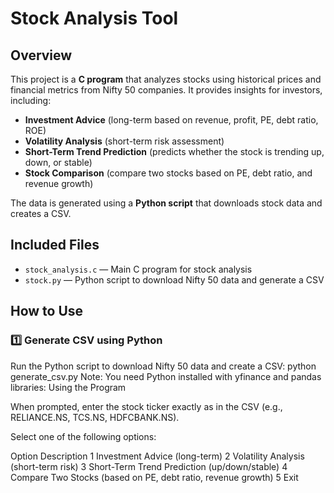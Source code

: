 # Stock Analysis Tool

## Overview
This project is a **C program** that analyzes stocks using historical prices and financial metrics from Nifty 50 companies. It provides insights for investors, including:

- **Investment Advice** (long-term based on revenue, profit, PE, debt ratio, ROE)
- **Volatility Analysis** (short-term risk assessment)
- **Short-Term Trend Prediction** (predicts whether the stock is trending up, down, or stable)
- **Stock Comparison** (compare two stocks based on PE, debt ratio, and revenue growth)

The data is generated using a **Python script** that downloads stock data and creates a CSV.

## Included Files

- `stock_analysis.c` — Main C program for stock analysis
- `stock.py` — Python script to download Nifty 50 data and generate a CSV

## How to Use

### 1️⃣ Generate CSV using Python
Run the Python script to download Nifty 50 data and create a CSV:
python generate_csv.py
Note: You need Python installed with yfinance and pandas libraries:
Using the Program

When prompted, enter the stock ticker exactly as in the CSV (e.g., RELIANCE.NS, TCS.NS, HDFCBANK.NS).

Select one of the following options:

Option	Description
1	Investment Advice (long-term)
2	Volatility Analysis (short-term risk)
3	Short-Term Trend Prediction (up/down/stable)
4	Compare Two Stocks (based on PE, debt ratio, revenue growth)
5	Exit

